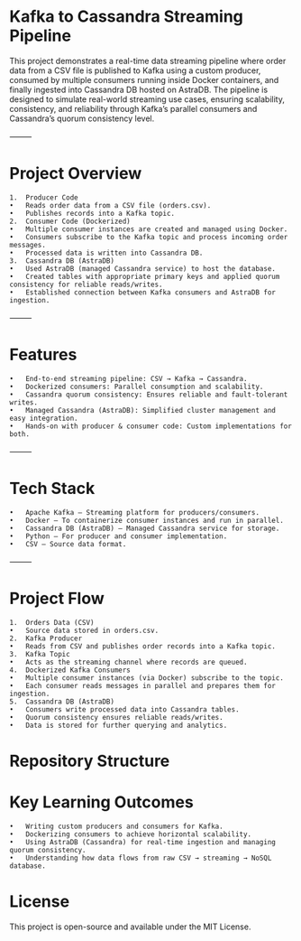# **Kafka to Cassandra Streaming Pipeline**

This project demonstrates a real-time data streaming pipeline where order data from a CSV file is published to Kafka using a custom producer, consumed by multiple consumers running inside Docker containers, and finally ingested into Cassandra DB hosted on AstraDB.
The pipeline is designed to simulate real-world streaming use cases, ensuring scalability, consistency, and reliability through Kafka’s parallel consumers and Cassandra’s quorum consistency level.

⸻

# **Project Overview**
	1.	Producer Code
	•	Reads order data from a CSV file (orders.csv).
	•	Publishes records into a Kafka topic.
	2.	Consumer Code (Dockerized)
	•	Multiple consumer instances are created and managed using Docker.
	•	Consumers subscribe to the Kafka topic and process incoming order messages.
	•	Processed data is written into Cassandra DB.
	3.	Cassandra DB (AstraDB)
	•	Used AstraDB (managed Cassandra service) to host the database.
	•	Created tables with appropriate primary keys and applied quorum consistency for reliable reads/writes.
	•	Established connection between Kafka consumers and AstraDB for ingestion.

⸻

# **Features**
	•	End-to-end streaming pipeline: CSV → Kafka → Cassandra.
	•	Dockerized consumers: Parallel consumption and scalability.
	•	Cassandra quorum consistency: Ensures reliable and fault-tolerant writes.
	•	Managed Cassandra (AstraDB): Simplified cluster management and easy integration.
	•	Hands-on with producer & consumer code: Custom implementations for both.

⸻

# **Tech Stack**
	•	Apache Kafka – Streaming platform for producers/consumers.
	•	Docker – To containerize consumer instances and run in parallel.
	•	Cassandra DB (AstraDB) – Managed Cassandra service for storage.
	•	Python – For producer and consumer implementation.
	•	CSV – Source data format.

⸻

# **Project Flow**
	1.	Orders Data (CSV)
	•	Source data stored in orders.csv.
	2.	Kafka Producer
	•	Reads from CSV and publishes order records into a Kafka topic.
	3.	Kafka Topic
	•	Acts as the streaming channel where records are queued.
	4.	Dockerized Kafka Consumers
	•	Multiple consumer instances (via Docker) subscribe to the topic.
	•	Each consumer reads messages in parallel and prepares them for ingestion.
	5.	Cassandra DB (AstraDB)
	•	Consumers write processed data into Cassandra tables.
	•	Quorum consistency ensures reliable reads/writes.
	•	Data is stored for further querying and analytics.

# **Repository Structure**


# **Key Learning Outcomes**
	•	Writing custom producers and consumers for Kafka.
	•	Dockerizing consumers to achieve horizontal scalability.
	•	Using AstraDB (Cassandra) for real-time ingestion and managing quorum consistency.
	•	Understanding how data flows from raw CSV → streaming → NoSQL database.

 # **License**

This project is open-source and available under the MIT License.
